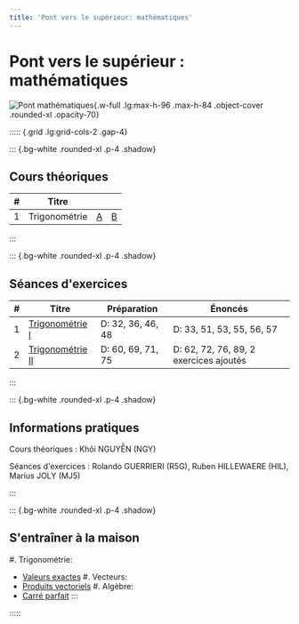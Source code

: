 ```yaml
---
title: 'Pont vers le supérieur: mathématiques'
---
```


# Pont vers le supérieur : mathématiques

![Pont mathématiques](/images/PM1C.png){.w-full .lg:max-h-96 .max-h-84 .object-cover .rounded-xl .opacity-70}

::::: {.grid .lg:grid-cols-2 .gap-4}

::: {.bg-white .rounded-xl .p-4 .shadow}

## Cours théoriques

|   # | Titre         |                                               |                                               |
| --: | ------------- | :-------------------------------------------: | :-------------------------------------------: |
|   1 | Trigonométrie | [A](/PM1C/slides/01-trigonometry?boardName=A) | [B](/PM1C/slides/01-trigonometry?boardName=B) |

:::

::: {.bg-white .rounded-xl .p-4 .shadow}

## Séances d'exercices

|   # | Titre                                               | Préparation       | Énoncés                                |
| --: | --------------------------------------------------- | ----------------- | -------------------------------------- |
|   1 | [Trigonométrie I](/PM1C/exercises/01-trigonometry)  | D: 32, 36, 46, 48 | D: 33, 51, 53, 55, 56, 57              |
|   2 | [Trigonométrie II](/PM1C/exercises/02-trigonometry) | D: 60, 69, 71, 75 | D: 62, 72, 76, 89, 2 exercices ajoutés |

:::

::: {.bg-white .rounded-xl .p-4 .shadow}

## Informations pratiques

Cours théoriques
: Khôi NGUYỄN (NGY)

Séances d'exercices
: Rolando GUERRIERI (R5G), Ruben HILLEWAERE (HIL), Marius JOLY (MJ5)

:::

::: {.bg-white .rounded-xl .p-4 .shadow}

## S'entraîner à la maison

#. Trigonométrie:
   - [Valeurs exactes](/PM1C/practice/trigonometry/exact_values)
#. Vecteurs:
   - [Produits vectoriels](/PM1C/practice/vectors/cross-product)
#. Algèbre:
   - [Carré parfait](/PM1C/practice/algebra/complete-square)
:::

:::::